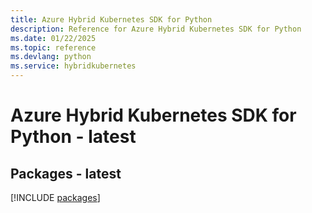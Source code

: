 ```yaml
---
title: Azure Hybrid Kubernetes SDK for Python
description: Reference for Azure Hybrid Kubernetes SDK for Python
ms.date: 01/22/2025
ms.topic: reference
ms.devlang: python
ms.service: hybridkubernetes
---
```

# Azure Hybrid Kubernetes SDK for Python - latest
## Packages - latest
[!INCLUDE [packages](hybrid-kubernetes-index.md)]